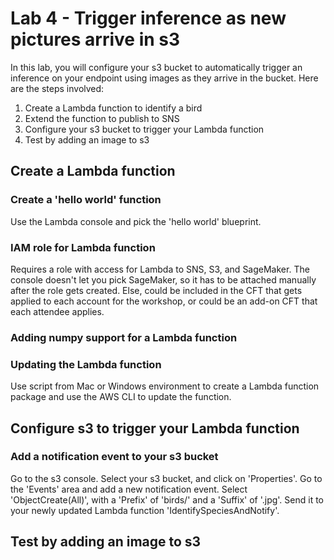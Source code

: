# Lab 4 - Trigger inference as new pictures arrive in s3

In this lab, you will configure your s3 bucket to automatically trigger an inference on your endpoint using images as they arrive in the bucket.  Here are the steps involved:

1. Create a Lambda function to identify a bird
2. Extend the function to publish to SNS
3. Configure your s3 bucket to trigger your Lambda function
4. Test by adding an image to s3

## Create a Lambda function

### Create a 'hello world' function

Use the Lambda console and pick the 'hello world' blueprint.

### IAM role for Lambda function

Requires a role with access for Lambda to SNS, S3, and SageMaker.  The console doesn't let you pick SageMaker, so it has to be attached manually after the role gets created.  Else, could be included in the CFT that gets applied to each account for the workshop, or could be an add-on CFT that each attendee applies.

### Adding numpy support for a Lambda function

### Updating the Lambda function

Use script from Mac or Windows environment to create a Lambda function package and use the AWS CLI to update the function.

## Configure s3 to trigger your Lambda function

### Add a notification event to your s3 bucket

Go to the s3 console.  Select your s3 bucket, and click on 'Properties'.  Go to the 'Events' area and add a new notification event.  Select 'ObjectCreate(All)', with a 'Prefix' of 'birds/' and a 'Suffix' of '.jpg'.  Send it to your newly updated Lambda function 'IdentifySpeciesAndNotify'.

## Test by adding an image to s3
